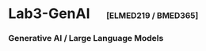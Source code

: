 # Lab3-GenAI &nbsp;&nbsp;&nbsp;  <span style="font-size: 16px;">[ELMED219 / BMED365]</span>
### Generative AI / Large Language Models
